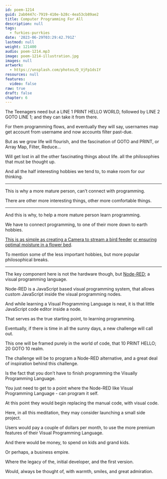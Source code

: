 ```yaml
---
id: poem-1214
guid: 2ab0447c-7919-410e-b28c-4ea53cb89ae2
title: Computer Programming For All
description: null
tags:
  - furkies-purrkies
date: '2023-06-29T03:29:42.791Z'
lastmod: null
weight: 121400
audio: poem-1214.mp3
image: poem-1214-illustration.jpg
images: null
artwork:
  - https://unsplash.com/photos/D_VjFp1ds1Y
resources: null
features:
  video: false
raw: true
draft: false
chapter: 6
---
```


The Teenagers need but a LINE 1 PRINT HELLO WORLD,
followed by LINE 2 GOTO LINE 1; and they can take it from there.

For them programming flows, and eventually they will say,
usernames map get account from username and now accounts filter past-due.

But as we grow life will flourish, and the fascination of GOTO and PRINT,
or Array Map, Filter, Reduce…

Will get lost in all the other fascinating things about life.
all the philosophies that must be thought up.

And all the half interesting hobbies we tend to,
to make room for our thinking.

---

This is why a more mature person,
can’t connect with programming.

There are other more interesting things,
other more comfortable things.

---

And this is why,
to help a more mature person learn programming.

We have to connect programming,
to one of their more down to earth hobbies.

[This is as simple as creating a Camera to stream a bird feeder][1]
[or ensuring optimal moisture in a flower bed][2].

To mention some of the less important hobbies,
but more popular philosophical breaks.

---

The key component here is not the hardware though,
but [Node-RED][3]; a visual programming language.

Node-RED is a JavaScript based visual programming system,
that allows custom JavaScript inside the visual programming nodes.

And while learning a Visual Programming Language is neat,
it is that little JavaScript code editor inside a node.

That serves as the true starting point,
to learning programming.

Eventually, if there is time in all the sunny days,
a new challenge will call out.

This one will be framed purely in the world of code,
that 10 PRINT HELLO; 20 GOTO 10 realm.

The challenge will be to program a Node-RED alternative,
and a great deal of inspiration behind this challenge.

Is the fact that you don’t have to finish
programming the Visually Programming Language.

You just need to get to a point
where the Node-RED like Visual Programming Language - can program it self.

At this point they would begin replacing the manual code,
with visual code.

Here, in all this meditation,
they may consider launching a small side project.

Users would pay a couple of dollars per month,
to use the more premium features of their Visual Programming Language.

And there would be money,
to spend on kids and grand kids.

Or perhaps,
a business empire.

Where the legacy of the,
initial developer, and the first version.

Would, always be thought of,
with warmth, smiles, and great admiration.

[1]: https://www.youtube.com/watch?v=IiOH5LUVkWo
[2]: https://www.youtube.com/watch?v=DOaDnYj3vfI
[3]: https://www.youtube.com/watch?v=3AR432bguOY&list=PLKYvTRORAnx6a9tETvF95o35mykuysuOw
